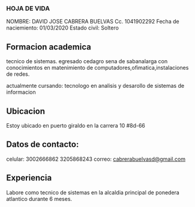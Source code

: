 ### HOJA DE VIDA

NOMBRE: DAVID JOSE CABRERA BUELVAS
Cc. 1041902292
Fecha de naciemiento: 01/03/2020
Estado civil: Soltero

## Formacion academica

tecnico de sistemas. egresado cedagro sena de sabanalarga con conocimientos en matenimiento de computadores,ofimatica,instalaciones de redes.

actualmente cursando: tecnologo en analisis y desarollo de sistemas de informacion

## Ubicacion 

Estoy ubicado en puerto giraldo en la carrera 10 #8d-66

## Datos de contacto:

celular: 3002666862
         3205868243
correo: cabrerabuelvasd@gmail.com

## Experiencia 

Labore como tecnico de sistemas en la alcaldia principal de ponedera atlantico durante 6 meses.